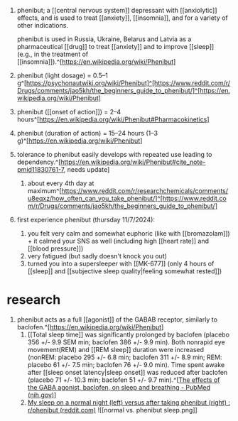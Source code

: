 1. phenibut; a [[central nervous system]] depressant with [[anxiolytic]] effects, and is used to treat [[anxiety]], [[insomnia]], and for a variety of other indications.
   
   phenibut is used in Russia, Ukraine, Belarus and Latvia as a pharmaceutical [[drug]] to treat [[anxiety]] and to improve [[sleep]] (e.g., in the treatment of [[insomnia]]).^[https://en.wikipedia.org/wiki/Phenibut]
2. phenibut (light dosage) = 0.5–1 g^[https://psychonautwiki.org/wiki/Phenibut]^[https://www.reddit.com/r/Drugs/comments/jao5kh/the_beginners_guide_to_phenibut/]^[https://en.wikipedia.org/wiki/Phenibut]
3. phenibut ([[onset of action]]) = 2–4 hours^[https://en.wikipedia.org/wiki/Phenibut#Pharmacokinetics]
4. phenibut (duration of action) = 15–24 hours (1–3 g)^[https://en.wikipedia.org/wiki/Phenibut]
5. tolerance to phenibut easily develops with repeated use leading to dependency.^[https://en.wikipedia.org/wiki/Phenibut#cite_note-pmid11830761-7, needs update]
	1. about every 4th day at maximum^[https://www.reddit.com/r/researchchemicals/comments/u8eqxz/how_often_can_you_take_phenibut/]^[https://www.reddit.com/r/Drugs/comments/jao5kh/the_beginners_guide_to_phenibut/]
6. first experience phenibut (thursday 11/7/2024):
	1. you felt very calm and somewhat euphoric (like with [[bromazolam]]) + it calmed your SNS as well (including high [[heart rate]] and [[blood pressure]])
	2. very fatigued (but sadly doesn't knock you out)
	3. turned you into a supersleeper with [[MK-677]] (only 4 hours of [[sleep]] and [[subjective sleep quality|feeling somewhat rested]])

# research
1. phenibut acts as a full [[agonist]] of the GABAB receptor, similarly to baclofen.^[https://en.wikipedia.org/wiki/Phenibut]
	1. [[Total sleep time]] was significantly prolonged by baclofen (placebo 356 +/- 9.9 SEM min; baclofen 386 +/- 9.9 min). Both nonrapid eye movement(REM) and [[REM sleep]] duration were increased (nonREM: placebo 295 +/- 6.8 min; baclofen 311 +/- 8.9 min; REM: placebo 61 +/- 7.5 min; baclofen 76 +/- 9.0 min). Time spent awake after [[sleep onset latency|sleep onset]] was reduced after baclofen (placebo 71 +/- 10.3 min; baclofen 51 +/- 9.7 min).^[[The effects of the GABA agonist, baclofen, on sleep and breathing - PubMed (nih.gov)](https://pubmed.ncbi.nlm.nih.gov/7758556/)]
	2. [My sleep on a normal night (left) versus after taking phenibut (right) : r/phenibut (reddit.com)](https://www.reddit.com/r/phenibut/comments/9jtqeq/my_sleep_on_a_normal_night_left_versus_after/) ![[normal vs. phenibut sleep.png]]